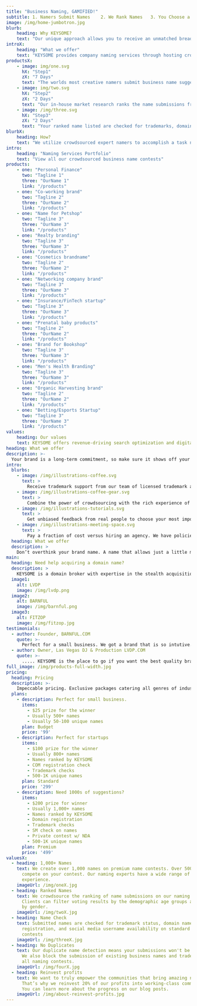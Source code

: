```yaml
---
title: "Business Naming, GAMIFIED!"
subtitle: 1. Namers Submit Names    2. We Rank Names   3. You Choose a Winner
image: /img/home-jumbotron.jpg
blurb:
    heading: Why KEYSOME?
    text: "Our unique approach allows you to receive an unmatched breadth of business name ideas from world's largest community of naming experts. Find the perfect name for your brand and ensure you receive more ideas from our top-quality creatives and pick your name with confidence."
introX:
    heading: "What we offer"
    text: "KEYSOME provides company naming services through hosting crowdsourced naming contests. Our namers create product names and domain names for start-ups across the world."
productsX:
    - image: img/one.svg
      hX: "Step1"
      zX: "7 Days"
      text: "The worlds most creative namers submit business name suggestions on your contest. Our team creates brilliant names for your startup."
    - image: img/two.svg
      hX: "Step2"
      zX: "2 Days"
      text: "Our in-house market research ranks the name submissions from top to bottom. You are delivered a list of names with the very best names at the top.."
    - image: /img/three.svg
      hX: "Step3"
      zX: "2 Days"
      text: "Your ranked name listed are checked for trademarks, domain name availability. You pick a winning name and winner gets paid."
blurbX:
    heading: How?
    text: "We utilize crowdsourced expert namers to accomplish a task normally solved by an branding agency at a more affordable budget. KEYSOME helps clients pool suggestions for a creative name for their startup, business, product, or website."
intro:
    heading: "Naming Services Portfolio"
    text: "View all our crowdsourced business name contests"
products:
    - one: "Personal Finance"
      two: "Tagline 1"
      three: "OurName 1"
      link: "/products"
    - one: "Co-working brand"
      two: "Tagline 2"
      three: "OurName 2"
      link: "/products"
    - one: "Name for Petshop"
      two: "Tagline 3"
      three: "OurName 3"
      link: "/products"
    - one: "Realty branding"
      two: "Tagline 3"
      three: "OurName 3"
      link: "/products"    
    - one: "Cosmetics brandname"
      two: "Tagline 2"
      three: "OurName 2"
      link: "/products"
    - one: "Networking company brand"
      two: "Tagline 3"
      three: "OurName 3"
      link: "/products"
    - one: "Insurance/FinTech startup"
      two: "Tagline 3"
      three: "OurName 3"
      link: "/products"    
    - one: "Prenatal baby products"
      two: "Tagline 2"
      three: "OurName 2"
      link: "/products"
    - one: "Brand for Bookshop"
      two: "Tagline 3"
      three: "OurName 3"
      link: "/products"
    - one: "Men's Health Branding"
      two: "Tagline 3"
      three: "OurName 3"
      link: "/products"    
    - one: "Organic Harvesting brand"
      two: "Tagline 2"
      three: "OurName 2"
      link: "/products"
    - one: "Betting/Esports Startup"
      two: "Tagline 3"
      three: "OurName 3"
      link: "/products"      
values:
    heading: Our values
    text: KEYSOME offers revenue-driving search optimization and digital marketing strategy for forward-thinking teams. KEYSOME is a startup for anyone who believes great ideas deserve its best. The real question is — How much is your time worth?
heading: What we offer
description: >-
  Your brand is a long-term commitment, so make sure it shows off your personality. Do you know your target audience? What are you chasing? With a great name, it's your time to be right. KEYSOME helps you find a name that sticks. If your brand name isn't up to scratch, then you'll miss out on traffic and conversions & make your business will always stand out. 
intro:
  blurbs:
    - image: /img/illustrations-coffee.svg
      text: >
        Receive trademark support from our team of licensed trademark attorneys. We work high end audience testing allows you to poll your target demographics to get unbiased feedback on your requirements.
    - image: /img/illustrations-coffee-gear.svg
      text: >
        Combine the power of crowdsourcing with the rich experience of our branding consultants.  Harness our strong community of talented crowd-sourced branding professionals to create your entire brand.
    - image: /img/illustrations-tutorials.svg
      text: >
        Get unbiased feedback from real people to choose your most important brand elements with confidence. Work with our team of experienced licensed trademark attorneys to protect your name, tagline, and logo with the USPTO.
    - image: /img/illustrations-meeting-space.svg
      text: >
        Pay a fraction of cost versus hiring an agency. We have policies in place to ensure that you are satisfied with your experience. Ready to get started? Launch a contest and start receiving submissions instantly.
  heading: What we offer
  description: >
    Don’t overthink your brand name. A name that allows just a little more buzz is a name that helps you grow. Controlling your tone will help you hone your business naming process. A good brand name will bolster your business by giving your audience a point of connection and helping the brand stand out from the crowd.
main:
  heading: Need help acquiring a domain name?
  description: >
    KEYSOME is a domain broker with expertise in the stealth acquisitions of domain names.  Leverage our decades of experience negotiating domain acquisitions with stealth and anonymity which means you save money.  By working with us, you will have access to the largest portfolio of public and private domains in the industry.
  image1:
    alt: LVDP
    image: /img/lvdp.png
  image2:
    alt: BARNFUL
    image: /img/barnful.png
  image3:
    alt: FITZOP
    image: /img/fitzop.jpg
testimonials:
  - author: Founder, BARNFUL.COM
    quote: >-
      Perfect for a small business. We got a brand that is so intutive. Everyone was very helpful in collaborating...
  - author: Owner, Las Vegas DJ & Production LVDP.COM
    quote: >-
      ..... KEYSOME is the place to go if you want the best quality branding. Got exact match for our business, sweet sauce!
full_image: /img/products-full-width.jpg
pricing:
  heading: Pricing
  description: >-
    Impeccable pricing. Exclusive packages catering all genres of industry.
  plans:
    - description: Perfect for small business.
      items:
        - $25 prize for the winner
        - Usually 500+ names
        - Usually 50-100 unique names
      plan: Budget
      price: '99'
    - description: Perfect for startups
      items:
        - $100 prize for the winner
        - Usually 800+ names
        - Names ranked by KEYSOME
        - COM registration check
        - Trademark checks
        - 500-1K unique names
      plan: Standard
      price: '299'
    - description: Need 1000s of suggestions?
      items:
        - $200 prize for winner
        - Usually 1,000+ names
        - Names ranked by KEYSOME
        - Domain registration
        - Trademark checks
        - SM check on names
        - Private contest w/ NDA
        - 500-1K unique names
      plan: Premium
      price: '499'
valuesX:
  - heading: 1,000+ Names
    text: We create over 1,000 names on premium name contests. Over 500 Namers will
      compete on your contest. Our naming experts have a wide range of
      experience.
    imageUrl: /img/oneX.jpg
  - heading: Ranked Names
    text: We crowdsource the ranking of name submissions on our naming contests.
      Clients can filter voting results by the demographic age groups as well as
      by gender.
    imageUrl: /img/twoX.jpg
  - heading: Name Check
    text: Submitted names are checked for trademark status, domain name
      registration, and social media username availability on standard name
      contests
    imageUrl: /img/threeX.jpg
  - heading: No Duplicates
    text: Our duplicate name detection means your submissions won't be repetitive.
      We also block the submission of existing business names and trademarks on
      all naming contests.
    imageUrl: /img/fourX.jpg
  - heading: Reinvest profits
    text: We want to truly empower the communities that bring amazing names to you.
      That’s why we reinvest 20% of our profits into working-class communities.
      You can learn more about the progress on our blog posts.
    imageUrl: /img/about-reinvest-profits.jpg
---
```

